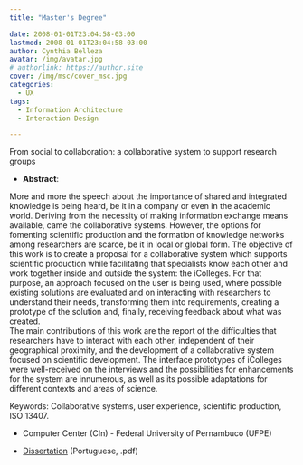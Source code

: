 ```yaml
---
title: "Master's Degree"

date: 2008-01-01T23:04:58-03:00
lastmod: 2008-01-01T23:04:58-03:00
author: Cynthia Belleza
avatar: /img/avatar.jpg
# authorlink: https://author.site
cover: /img/msc/cover_msc.jpg
categories:
  - UX 
tags:
  - Information Architecture
  - Interaction Design

---
```


From social to collaboration: a collaborative system to support research groups

<!--more-->

* **Abstract**: 

More and more the speech about the importance of shared and integrated knowledge is  being  heard,  be  it  in  a  company  or  even  in  the  academic  world.  Deriving  from  the 
necessity  of  making  information  exchange  means  available,  came  the  collaborative systems.  However,  the  options  for  fomenting  scientific  production  and  the  formation  of 
knowledge networks among researchers are scarce, be it in local or global form. 
The  objective  of this work  is  to  create  a proposal  for  a  collaborative  system which supports scientific production while facilitating that specialists know each other and work 
together  inside  and  outside  the  system:  the  iColleges.  For  that  purpose,  an  approach focused on the user is being used, where possible existing solutions are evaluated and on 
interacting  with  researchers  to  understand  their  needs,  transforming  them  into requirements,  creating  a  prototype  of  the  solution  and,  finally,  receiving  feedback  about 
what was created.  
The main contributions of this work are the report of the difficulties that researchers have  to  interact  with  each  other,  independent  of  their  geographical  proximity,  and  the 
development  of  a  collaborative  system  focused  on  scientific  development.  The  interface prototypes  of  iColleges  were  well-received  on  the  interviews  and  the  possibilities  for enhancements  for  the  system  are  innumerous,  as  well  as  its  possible  adaptations  for different contexts and areas of science. 


Keywords:  Collaborative  systems,  user  experience,  scientific  production,  ISO  13407.

* Computer Center (CIn) - Federal University of Pernambuco (UFPE) 

* [Dissertation](/pdf/dissertation_cpbb.pdf) (Portuguese, .pdf)

